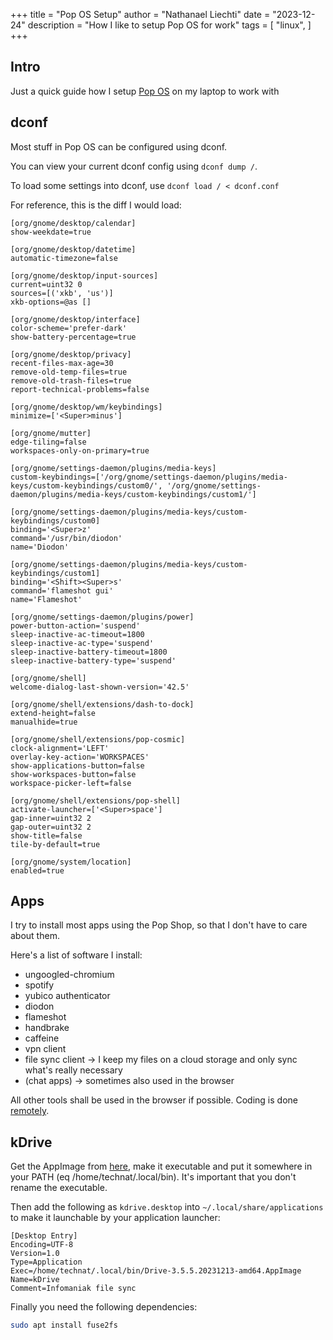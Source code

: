 +++
title = "Pop OS Setup"
author = "Nathanael Liechti"
date = "2023-12-24"
description = "How I like to setup Pop OS for work"
tags = [
  "linux",
]
+++

## Intro

Just a quick guide how I setup [Pop OS](https://pop.system76.com/) on my laptop to work with

## dconf 

Most stuff in Pop OS can be configured using dconf. 

You can view your current dconf config using `dconf dump /`.

To load some settings into dconf, use `dconf load / < dconf.conf`

For reference, this is the diff I would load:

```
[org/gnome/desktop/calendar]
show-weekdate=true

[org/gnome/desktop/datetime]
automatic-timezone=false

[org/gnome/desktop/input-sources]
current=uint32 0
sources=[('xkb', 'us')]
xkb-options=@as []

[org/gnome/desktop/interface]
color-scheme='prefer-dark'
show-battery-percentage=true

[org/gnome/desktop/privacy]
recent-files-max-age=30
remove-old-temp-files=true
remove-old-trash-files=true
report-technical-problems=false

[org/gnome/desktop/wm/keybindings]
minimize=['<Super>minus']

[org/gnome/mutter]
edge-tiling=false
workspaces-only-on-primary=true

[org/gnome/settings-daemon/plugins/media-keys]
custom-keybindings=['/org/gnome/settings-daemon/plugins/media-keys/custom-keybindings/custom0/', '/org/gnome/settings-daemon/plugins/media-keys/custom-keybindings/custom1/']

[org/gnome/settings-daemon/plugins/media-keys/custom-keybindings/custom0]
binding='<Super>z'
command='/usr/bin/diodon'
name='Diodon'

[org/gnome/settings-daemon/plugins/media-keys/custom-keybindings/custom1]
binding='<Shift><Super>s'
command='flameshot gui'
name='Flameshot'

[org/gnome/settings-daemon/plugins/power]
power-button-action='suspend'
sleep-inactive-ac-timeout=1800
sleep-inactive-ac-type='suspend'
sleep-inactive-battery-timeout=1800
sleep-inactive-battery-type='suspend'

[org/gnome/shell]
welcome-dialog-last-shown-version='42.5'

[org/gnome/shell/extensions/dash-to-dock]
extend-height=false
manualhide=true

[org/gnome/shell/extensions/pop-cosmic]
clock-alignment='LEFT'
overlay-key-action='WORKSPACES'
show-applications-button=false
show-workspaces-button=false
workspace-picker-left=false

[org/gnome/shell/extensions/pop-shell]
activate-launcher=['<Super>space']
gap-inner=uint32 2
gap-outer=uint32 2
show-title=false
tile-by-default=true

[org/gnome/system/location]
enabled=true
```

## Apps

I try to install most apps using the Pop Shop, so that I don't have to care about them.

Here's a list of software I install:
- ungoogled-chromium
- spotify
- yubico authenticator
- diodon
- flameshot
- handbrake
- caffeine
- vpn client
- file sync client -> I keep my files on a cloud storage and only sync what's really necessary
- (chat apps) -> sometimes also used in the browser

All other tools shall be used in the browser if possible. Coding is done [remotely](https://technat.ch/posts/remote-coding).

## kDrive

Get the AppImage from [here](https://www.infomaniak.com/en/apps/download-kdrive), make it executable and put it somewhere in your PATH (eq /home/technat/.local/bin). It's important that you don't rename the executable.

Then add the following as `kdrive.desktop` into `~/.local/share/applications` to make it launchable by your application launcher:

```
[Desktop Entry]
Encoding=UTF-8
Version=1.0
Type=Application
Exec=/home/technat/.local/bin/Drive-3.5.5.20231213-amd64.AppImage
Name=kDrive
Comment=Infomaniak file sync
```

Finally you need the following dependencies:

```bash
sudo apt install fuse2fs
```
